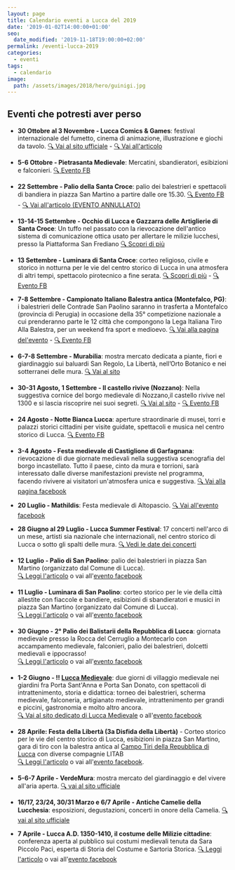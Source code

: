 ```yaml
---
layout: page
title: Calendario eventi a Lucca del 2019
date: '2019-01-02T14:00:00+01:00'
seo:
  date_modified: '2019-11-18T19:00:00+02:00'
permalink: /eventi-lucca-2019
categories:
  - eventi
tags:
  - calendario
image:
  path: /assets/images/2018/hero/guinigi.jpg
---
```


## Eventi che potresti aver perso

* **30 Ottobre al 3 Novembre - Lucca Comics & Games**: festival internazionale del
  fumetto, cinema di animazione, illustrazione e giochi da tavolo. [:mag: Vai al
  sito ufficiale](https://www.luccacomicsandgames.com) - [:mag: Vai all'articolo](/2019/lucca-comics-feudalesimo-liberta)

* **5-6 Ottobre - Pietrasanta Medievale**: Mercatini, sbandieratori, esibizioni
  e falconieri. [:mag: Evento FB](https://www.facebook.com/events/501447667287025/)

* **22 Settembre - Palio della Santa Croce**: palio dei balestrieri e spettacoli
  di bandiera in piazza San Martino a partire dalle ore 15.30. [:mag: Evento
  FB](https://www.facebook.com/events/1278991108937603/) - [:mag: Vai all'articolo (EVENTO ANNULLATO)](/2019/palio-santa-croce)

* **13-14-15 Settembre - Occhio di Lucca e Gazzarra delle Artiglierie di Santa
  Croce**: Un tuffo nel passato con la rievocazione dell'antico sistema di
  comunicazione ottica usato per allertare le milizie lucchesi, presso
  la Piattaforma San Frediano [:mag: Scopri di
  più](http://www.comune.lucca.it/flex/cm/pages/ServeBLOB.php/L/IT/IDPagina/20146)

* **13 Settembre - Luminara di Santa Croce**: corteo religioso, civile e storico
  in notturna per le vie del centro storico di Lucca in una atmosfera di altri
  tempi, spettacolo pirotecnico a fine serata. [:mag: Scopri di
  più](http://www.comune.lucca.it/flex/cm/pages/ServeBLOB.php/L/IT/IDPagina/12058) - [:mag: Evento FB](https://www.facebook.com/events/421172428525712/)

* **7-8 Settembre - Campionato Italiano Balestra antica (Montefalco, PG)**: i
  balestrieri delle Contrade San Paolino saranno in trasferta a Montefalco
  (provincia di Perugia) in occasione della 35° competizione nazionale a cui
  prenderanno parte le 12 città che compongono la Lega Italiana Tiro Alla
  Balestra, per un weekend fra sport e medioevo. [:mag: Vai alla pagina
  del'evento](/2019/campionato-litab-montefalco) - [:mag: Evento
  FB](https://facebook.com/events/1128188134035140/)

* **6-7-8 Settembre - Murabilia**: mostra mercato dedicata a piante, fiori e
  giardinaggio sui baluardi San Regolo, La Libertà, nell’Orto Botanico e nei
  sotterranei delle mura. [:mag: Vai al sito](http://www.comune.lucca.it/flex/cm/pages/ServeBLOB.php/L/IT/IDPagina/20106)

* **30-31 Agosto, 1 Settembre - Il castello rivive (Nozzano)**: Nella suggestiva
  cornice del borgo medievale di Nozzano,il castello rivive nel 1300 e si lascia
  riscoprire nei suoi segreti. [:mag: Vai al sito](http://www.ilcastellorivive.it/htm/eventi.html) - [:mag: Evento FB](https://www.facebook.com/events/2707388579293784/)

* **24 Agosto - Notte Bianca Lucca**: aperture straordinarie di musei, torri e
  palazzi storici cittadini per visite guidate, spettacoli e musica nel centro
  storico di Lucca. [:mag: Evento FB](https://www.facebook.com/events/1320313331478658/)

* **3-4 Agosto - Festa medievale di Castiglione di Garfagnana**: rievocazione di
  due giornate medievali nella suggestiva scenografia del borgo incastellato.
  Tutto il paese, cinto da mura e torrioni, sarà interessato dalle diverse
  manifestazioni previste nel programma, facendo rivivere ai visitatori
  un'atmosfera unica e suggestiva. [:mag: Vai alla pagina facebook](https://www.facebook.com/castiglionegarfagnana/)

* **20 Luglio - Mathildis**: Festa medievale di Altopascio. [:mag: Vai all'evento facebook](https://www.facebook.com/events/895805297448985/)

* **28 Giugno al 29 Luglio - Lucca Summer Festival**: 17 concerti nell'arco di
  un mese, artisti sia nazionale che internazionali, nel centro storico di Lucca
  o sotto gli spalti delle mura. [:mag: Vedi le date dei concerti](https://www.welcome2lucca.com/lucca-summer-festival-2019/)

* **12 Luglio - Palio di San Paolino**: palio dei balestrieri in piazza San
  Martino (organizzato dal Comune di Lucca).<br/>
  [:mag: Leggi l'articolo](/2019/giorni-san-paolino) o vai
  all'[evento facebook](https://www.facebook.com/events/631569770586405/)

* **11 Luglio - Luminara di San Paolino**: corteo storico per le vie della città
  allestite con fiaccole e bandiere, esibizioni di sbandieratori e musici in
  piazza San Martino (organizzato dal Comune di Lucca).<br/>
  [:mag: Leggi l'articolo](/2019/giorni-san-paolino) o vai
  all'[evento facebook](https://www.facebook.com/events/631569770586405/)

* **30 Giugno - 2° Palio dei Balistarii della Repubblica di Lucca**: giornata
  medievale presso la Rocca del Cerruglio a Montecarlo con accampamento medievale,
  falconieri, palio dei balestrieri, dolcetti medievali e ippocrasso!<br/>
  [:mag: Leggi l'articolo](/2019/eventi-palio-balistarii-repubblica-lucca) o vai
  all'[evento facebook](https://www.facebook.com/events/2267112130275959/)

* **1-2 Giugno - :bangbang: [Lucca Medievale](https://luccamedievale.it)**: due
  giorni di villaggio medievale nei giardini fra Porta Sant'Anna e Porta San
  Donato, con spettacoli di intrattenimento, storia e didattica: torneo dei
  balestrieri, scherma medievale, falconeria, artigianato medievale, intrattenimento per grandi e piccini, gastronomia e molto altro ancora.<br/>
  [:mag: Vai al sito dedicato di Lucca Medievale](https://luccamedievale.it) o all'[evento facebook](https://www.facebook.com/events/2088772917854661)

* **28 Aprile: Festa della Libertà (3a Disfida della Libertà)** - Corteo storico
  per le vie del centro storico di Lucca, esibizioni in piazza San Martino, gara
  di tiro con la balestra antica al [Campo Tiri della Repubblica di
  Lucca](https://goo.gl/maps/Cz3SQuVr9YE2) con diverse compagnie LITAB<br/>
  [:mag: Leggi l'articolo](/2019/650-festa-liberta-lucca) o vai all'[evento
  facebook](https://www.facebook.com/events/2578040852268084).

* **5-6-7 Aprile - VerdeMura**: mostra mercato del giardinaggio e del vivere all'aria aperta. [:mag: vai al sito ufficiale](https://www.verdemura.it)

* **16/17, 23/24, 30/31 Marzo e 6/7 Aprile - Antiche Camelie della Lucchesia**:
  esposizioni, degustazioni, concerti in onore della Camelia. [:mag: vai al sito ufficiale](http://www.camelielucchesia.it/)

* **7 Aprile - Lucca A.D. 1350-1410, il costume delle Milizie cittadine**:
  conferenza aperta al pubblico sui costumi medievali tenuta da Sara Piccolo
  Paci, esperta di Storia del Costume e Sartoria Storica. [:mag: Leggi l'articolo](/2019/lucca-ad-costume-milizie) o vai all'[evento facebook](https://www.facebook.com/events/306928230004879)
